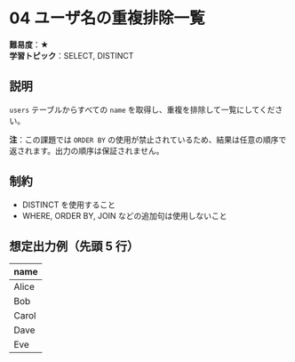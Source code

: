 # 04 ユーザ名の重複排除一覧

**難易度**：★  
**学習トピック**：SELECT, DISTINCT

## 説明
`users` テーブルからすべての `name` を取得し、重複を排除して一覧にしてください。

**注**：この課題では `ORDER BY` の使用が禁止されているため、結果は任意の順序で返されます。出力の順序は保証されません。

## 制約
* DISTINCT を使用すること
* WHERE, ORDER BY, JOIN などの追加句は使用しないこと

## 想定出力例（先頭 5 行）

| name  |
|-------|
| Alice |
| Bob   |
| Carol |
| Dave  |
| Eve   |
